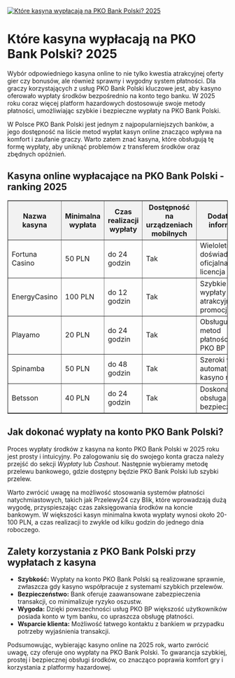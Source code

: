 [![Które kasyna wypłacają na PKO Bank Polski? 2025](https://123-caf.pages.dev/gitsignup.png)](https://vrmoo.ru/Bt82HjjY)

<h1>Które kasyna wypłacają na PKO Bank Polski? 2025</h1>  <p>Wybór odpowiedniego kasyna online to nie tylko kwestia atrakcyjnej oferty gier czy bonusów, ale również sprawny i wygodny system płatności. Dla graczy korzystających z usług PKO Bank Polski kluczowe jest, aby kasyno oferowało wypłaty środków bezpośrednio na konto tego banku. W 2025 roku coraz więcej platform hazardowych dostosowuje swoje metody płatności, umożliwiając szybkie i bezpieczne wypłaty na PKO Bank Polski.</p>  <p>W Polsce PKO Bank Polski jest jednym z najpopularniejszych banków, a jego dostępność na liście metod wypłat kasyn online znacząco wpływa na komfort i zaufanie graczy. Warto zatem znać kasyna, które obsługują tę formę wypłaty, aby uniknąć problemów z transferem środków oraz zbędnych opóźnień.</p>  <h2>Kasyna online wypłacające na PKO Bank Polski - ranking 2025</h2>  <table border="1" cellpadding="8" cellspacing="0" style="border-collapse: collapse; width: 100%;">   <thead>     <tr style="background-color: #f2f2f2;">       <th>Nazwa kasyna</th>       <th>Minimalna wypłata</th>       <th>Czas realizacji wypłaty</th>       <th>Dostępność na urządzeniach mobilnych</th>       <th>Dodatkowe informacje</th>     </tr>   </thead>   <tbody>     <tr>       <td>Fortuna Casino</td>       <td>50 PLN</td>       <td>do 24 godzin</td>       <td>Tak</td>       <td>Wieloletnie doświadczenie i oficjalna licencja</td>     </tr>     <tr>       <td>EnergyCasino</td>       <td>100 PLN</td>       <td>do 12 godzin</td>       <td>Tak</td>       <td>Szybkie wypłaty i atrakcyjne promocje</td>     </tr>     <tr>       <td>Playamo</td>       <td>20 PLN</td>       <td>do 24 godzin</td>       <td>Tak</td>       <td>Obsługuje wiele metod płatności, w tym PKO BP</td>     </tr>     <tr>       <td>Spinamba</td>       <td>50 PLN</td>       <td>do 48 godzin</td>       <td>Tak</td>       <td>Szeroki wybór automatów i kasyno na żywo</td>     </tr>     <tr>       <td>Betsson</td>       <td>40 PLN</td>       <td>do 24 godzin</td>       <td>Tak</td>       <td>Doskonała obsługa klienta i bezpieczeństwo</td>     </tr>   </tbody> </table>  <h2>Jak dokonać wypłaty na konto PKO Bank Polski?</h2>  <p>Proces wypłaty środków z kasyna na konto PKO Bank Polski w 2025 roku jest prosty i intuicyjny. Po zalogowaniu się do swojego konta gracza należy przejść do sekcji <em>Wypłaty</em> lub <em>Cashout</em>. Następnie wybieramy metodę przelewu bankowego, gdzie dostępny będzie PKO Bank Polski lub szybki przelew.</p>  <p>Warto zwrócić uwagę na możliwość stosowania systemów płatności natychmiastowych, takich jak Przelewy24 czy Blik, które wprowadzają dużą wygodę, przyspieszając czas zaksięgowania środków na koncie bankowym. W większości kasyn minimalna kwota wypłaty wynosi około 20-100 PLN, a czas realizacji to zwykle od kilku godzin do jednego dnia roboczego.</p>  <h2>Zalety korzystania z PKO Bank Polski przy wypłatach z kasyna</h2>  <ul>   <li><strong>Szybkość:</strong> Wypłaty na konto PKO Bank Polski są realizowane sprawnie, zwłaszcza gdy kasyno współpracuje z systemami szybkich przelewów.</li>   <li><strong>Bezpieczeństwo:</strong> Bank oferuje zaawansowane zabezpieczenia transakcji, co minimalizuje ryzyko oszustw.</li>   <li><strong>Wygoda:</strong> Dzięki powszechności usług PKO BP większość użytkowników posiada konto w tym banku, co upraszcza obsługę płatności.</li>   <li><strong>Wsparcie klienta:</strong> Możliwość łatwego kontaktu z bankiem w przypadku potrzeby wyjaśnienia transakcji.</li> </ul>  <p>Podsumowując, wybierając kasyno online na 2025 rok, warto zwrócić uwagę, czy oferuje ono wypłaty na PKO Bank Polski. To gwarancja szybkiej, prostej i bezpiecznej obsługi środków, co znacząco poprawia komfort gry i korzystania z platformy hazardowej.</p>